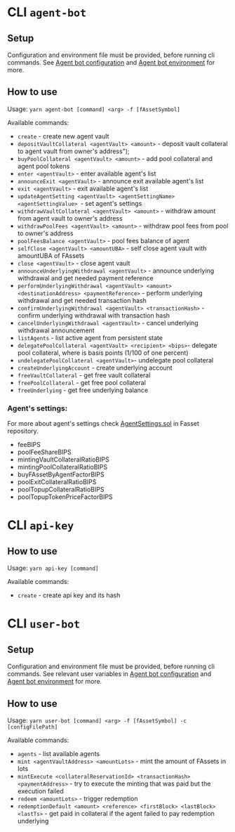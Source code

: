# CLI `agent-bot`

## Setup

Configuration and environment file must be provided, before running cli commands. See [Agent bot configuration](./config.md#agent-bot-configuration-file) and [Agent bot environment](./config.md#agent-bot-environment-file) for more.

## How to use

Usage: `yarn agent-bot [command] <arg> -f [fAssetSymbol]`

Available commands:

-   `create` - create new agent vault
-   `depositVaultCollateral <agentVault> <amount>` - deposit vault collateral to agent vault from owner's address");
-   `buyPoolCollateral <agentVault> <amount>` - add pool collateral and agent pool tokens
-   `enter <agentVault>` - enter available agent's list
-   `announceExit <agentVault>` - announce exit available agent's list
-   `exit <agentVault>` - exit available agent's list
-   `updateAgentSetting <agentVault> <agentSettingName> <agentSettingValue> `- set agent's settings
-   `withdrawVaultCollateral <agentVault> <amount>` - withdraw amount from agent vault to owner's address
-   `withdrawPoolFees <agentVault> <amount>` - withdraw pool fees from pool to owner's address
-   `poolFeesBalance <agentVault>` - pool fees balance of agent
-   `selfClose <agentVault> <amountUBA>` - self close agent vault with amountUBA of FAssets
-   `close <agentVault>` - close agent vault
-   `announceUnderlyingWithdrawal <agentVault>` - announce underlying withdrawal and get needed payment reference
-   `performUnderlyingWithdrawal <agentVault> <amount> <destinationAddress> <paymentReference>` - perform underlying withdrawal and get needed transaction hash
-   `confirmUnderlyingWithdrawal <agentVault> <transactionHash>` - confirm underlying withdrawal with transaction hash
-   `cancelUnderlyingWithdrawal <agentVault>` - cancel underlying withdrawal announcement
-   `listAgents` - list active agent from persistent state
-   `delegatePoolCollateral <agentVault> <recipient> <bips>`- delegate pool collateral, where <bips> is basis points (1/100 of one percent)
-   `undelegatePoolCollateral <agentVault>`- undelegate pool collateral
-   `createUnderlyingAccount` - create underlying account
-   `freeVaultCollateral` - get free vault collateral
-   `freePoolCollateral` - get free pool collateral
-   `freeUnderlying` - get free underlying balance

### Agent's settings:

For more about agent's settings check [AgentSettings.sol](https://gitlab.com/flarenetwork/fasset/-/blob/main/contracts/userInterfaces/data/AgentSettings.sol) in Fasset repository.

-   feeBIPS
-   poolFeeShareBIPS
-   mintingVaultCollateralRatioBIPS
-   mintingPoolCollateralRatioBIPS
-   buyFAssetByAgentFactorBIPS
-   poolExitCollateralRatioBIPS
-   poolTopupCollateralRatioBIPS
-   poolTopupTokenPriceFactorBIPS

# CLI `api-key`

## How to use

Usage: `yarn api-key [command]`

Available commands:

-   `create` - create api key and its hash

# CLI `user-bot`

## Setup

Configuration and environment file must be provided, before running cli commands. See relevant user variables in [Agent bot configuration](./config.md#agent-bot-configuration-file) and [Agent bot environment](./config.md#agent-bot-environment-file) for more.

## How to use

Usage: `yarn user-bot [command] <arg> -f [fAssetSymbol] -c [configFilePath]`

Available commands:

-   `agents` - list available agents
-   `mint <agentVaultAddress> <amountLots>` - mint the amount of FAssets in lots
-   `mintExecute <collateralReservationId> <transactionHash> <paymentAddress>` - try to execute the minting that was paid but the execution failed
-   `redeem <amountLots>` - trigger redemption
-   `redemptionDefault <amount> <reference> <firstBlock> <lastBlock> <lastTs>` - get paid in collateral if the agent failed to pay redemption underlying

